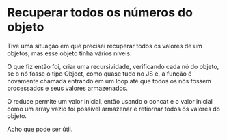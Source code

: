 # Recuperar todos os números do objeto

Tive uma situação em que precisei recuperar todos os valores de um objetos,
mas esse objeto tinha vários níveis.

O que fiz então foi, criar uma recursividade, verificando cada nó do objeto, 
se o nó fosse o tipo Object, como quase tudo no JS é, a função é novamente chamada entrando
em um loop até que todos os nós fossem processados e seus valores armazenados.

O reduce permite um valor inicial, então usando o concat e o valor inicial como um array vazio
foi possível armazenar e retiornar todos os valores do objeto.

Acho que pode ser útil.